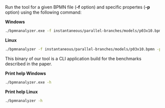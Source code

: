 Run the tool for a given BPMN file (**-f** option) and specific propertes (**-p** option) using the following command:

**Windows**
```bash
./bpmnanalyzer.exe -f instantaneous/parallel-branches/models/p03x10.bpmn -p safeness,option-to-complete,proper-completion,no-dead-activities
```

**Linux**
```bash
./bpmnanalyzer -f instantaneous/parallel-branches/models/p03x10.bpmn -p safeness,option-to-complete,proper-completion,no-dead-activities
```
This binary of our tool is a CLI application build for the benchmarks described in the paper.

**Print help Windows**
```bash
./bpmnanalyzer.exe -h
```
**Print help Linux**
```bash
./bpmnanalyzer -h
```